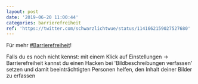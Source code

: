 ```yaml
---
layout: post
date: '2019-06-20 11:00:44'
categories: barrierefreiheit
ref: 'https://twitter.com/schwarzlichtwue/status/1141662159027527680'
---
```

Für mehr [#Barrierefreiheit](/t/barrierefreiheit)!

Falls du es noch nicht kennst: mit einem Klick auf Einstellungen -&gt; Barrierefreiheit kannst du einen Hacken bei 'Bildbeschreibungen verfassen' setzen und damit beeinträchtigten Personen helfen, den Inhalt deiner Bilder zu erfassen